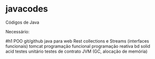 # javacodes
Códigos de Java

Necessário:

#h1
POO
git/github
java para web
Rest
collections e Streams (interfaces funcionais) 
tomcat
programação funcional
programação reativa
bd
solid
acid
testes unitário
testes de contrato
JVM (GC, alocação de memória)
